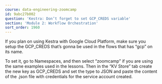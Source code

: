 ```yaml
---
course: data-engineering-zoomcamp
id: 9abc27b002
question: 'Kestra: Don’t forget to set GCP_CREDS variable'
section: 'Module 2: Workflow Orchestration'
sort_order: 1960
---
```


If you plan on using Kestra with Google Cloud Platform, make sure you setup the GCP_CREDS that’s gonna be used in the flows that has “gcp” on its name.

To set it, go to Namespaces, and then select “zoomcamp” if you are using the same examples used in the lessons. Then in the “KV Store” tab create the new key as GCP_CREDS and set the type to JSON and paste the content of the .json file with credentials for the service account created.

